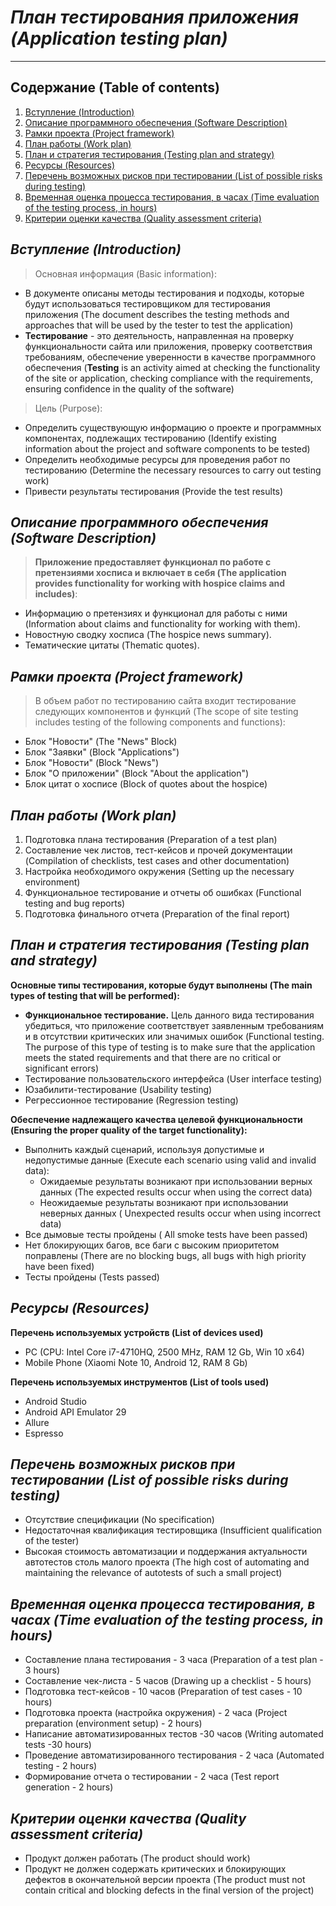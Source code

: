 # ***План тестирования приложения (Application testing plan)***
***
 
## Содержание (Table of contents)

1.  [Вступление (Introduction)](#Introduction)
2.  [Описание программного обеспечения (Software Description)](#SoftwareDescription)
3.  [Рамки проекта (Project framework)](#ProjectFramework)
4.  [План работы (Work plan)](#WorkPlan)
5.  [План и стратегия тестирования (Testing plan and strategy)](#Plan)
6.  [Ресурсы (Resources)](#Resources)
7.  [Перечень возможных рисков при тестировании (List of possible risks during testing)](#Risks)
8.  [Временная оценка процесса тестирования, в часах (Time evaluation of the testing process, in hours)](#Time)
9.  [Критерии оценки качества (Quality assessment criteria)](#Quality)

## ***Вступление (Introduction)***<a id ="Introduction"></a>

> Основная информация (Basic information):

  * В документе описаны методы тестирования и подходы, которые будут использоваться тестировщиком для тестирования приложения (The document describes the testing methods and approaches that will be used by the tester to test the application)
  * **Тестирование** - это деятельность, направленная на проверку функциональности сайта или приложения, проверку соответствия требованиям, обеспечение уверенности в качестве программного обеспечения (**Testing** is an activity aimed at checking the functionality of the site or application, checking compliance with the requirements, ensuring confidence in the quality of the software) 

> Цель (Purpose):

*  Определить существующую информацию о проекте и программных компонентах, подлежащих тестированию (Identify existing information about the project and software components
   to be tested)
*  Определить необходимые ресурсы для проведения работ по тестированию (Determine the necessary resources to carry out testing work)
*  Привести результаты тестирования (Provide the test results)

## ***Описание программного обеспечения (Software Description)*** <a id ="SoftwareDescription"></a>

> **Приложение предоставляет функционал по работе с претензиями хосписа и включает в себя (The application provides functionality for working with hospice claims and includes)**:
* Информацию о претензиях и функционал для работы с ними (Information about claims and functionality for working with them).
* Новостную сводку хосписа (The hospice news summary).
* Тематические цитаты (Thematic quotes).

## ***Рамки проекта (Project framework)*** <a id ="ProjectFramework"></a>

> В объем работ по тестированию сайта входит тестирование следующих
компонентов и функций (The scope of site testing includes testing of the following
components and functions):


- Блок "Новости" (The "News"
  Block)
- Блок "Заявки" (Block "Applications")
- Блок "Новости" (Block "News")
- Блок "О приложении" (Block "About the application")
- Блок цитат о хосписе (Block of quotes about the hospice)

## ***План работы (Work plan)*** <a id ="WorkPlan"></a>

1. Подготовка плана тестирования (Preparation of a test plan)
2. Составление чек листов, тест-кейсов и прочей документации (Compilation of checklists, test cases and other documentation)
3. Настройка необходимого окружения (Setting up the necessary environment)
4. Функциональное тестирование и отчеты об ошибках (Functional testing and bug reports)
5. Подготовка финального отчета (Preparation of the final report)

## ***План и стратегия тестирования (Testing plan and strategy)*** <a id ="Plan"></a>

**Основные типы тестирования, которые будут выполнены (The main types of testing that will be performed):**
* **Функциональное тестирование.** Цель данного вида тестирования убедиться, что приложение соответствует заявленным требованиям и в отсутствии критических или значимых ошибок (Functional testing. The purpose of this type of testing is to make sure that the application meets the stated requirements and that there are no critical or significant errors)
* Тестирование пользовательского интерфейса (User interface testing)
* Юзабилити-тестирование (Usability testing)
* Регрессионное тестирование (Regression testing)


**Обеспечение надлежащего качества целевой функциональности (Ensuring the proper quality of the target functionality):**
* Выполнить каждый сценарий, используя допустимые и недопустимые
  данные (Execute each scenario using valid and invalid
  data):
  * Ожидаемые результаты возникают при использовании верных
    данных (The expected results occur when using the correct
    data)
  * Неожидаемые результаты возникают при использовании неверных
    данных ( Unexpected results occur when using incorrect
    data)
* Все дымовые тесты пройдены ( All smoke tests have been passed)
* Нет блокирующих багов, все баги с высоким приоритетом поправлены (There are no blocking bugs, all bugs with high priority have been fixed)
* Тесты пройдены (Tests passed)

## ***Ресурсы (Resources)*** <a id ="Resources"></a>

**Перечень используемых устройств (List of devices used)**
 * PC (CPU: Intel Core i7-4710HQ, 2500 MHz, RAM 12 Gb, Win 10 x64)
 * Mobile Phone (Xiaomi Note 10, Android 12, RAM 8 Gb)

**Перечень используемых инструментов (List of tools used)**
 * Android Studio
 * Android API Emulator 29
 * Allure
 * Espresso 

## ***Перечень возможных рисков при тестировании (List of possible risks during testing)*** <a id ="Risks"></a>

* Отсутствие спецификации (No specification)
* Недостаточная квалификация тестировщика (Insufficient qualification of the tester)
* Высокая стоимость автоматизации и поддержания актуальности автотестов столь малого проекта (The high cost of automating and maintaining the relevance of autotests of such a small project)

## ***Временная оценка процесса тестирования, в часах (Time evaluation of the testing process, in hours)*** <a id ="Time"></a>

* Составление плана тестирования - 3 часа (Preparation of a test plan - 3 hours)
* Составление чек-листа - 5 часов (Drawing up a checklist - 5 hours)
* Подготовка тест-кейсов - 10 часов (Preparation of test cases - 10 hours)
* Подготовка проекта (настройка окружения) - 2 часа (Project preparation (environment setup) - 2 hours)
* Написание автоматизированных тестов -30 часов (Writing automated tests -30 hours)
* Проведение автоматизированного тестирования - 2 часа (Automated testing - 2 hours)
* Формирование отчета о тестировании - 2 часа (Test report generation - 2 hours)

## ***Критерии оценки качества (Quality assessment criteria)*** <a id ="Quality"></a>

* Продукт должен работать (The product should work)
* Продукт не должен содержать критических и блокирующих дефектов в окончательной версии проекта (The product must not contain critical and blocking defects in the final version of the project)

